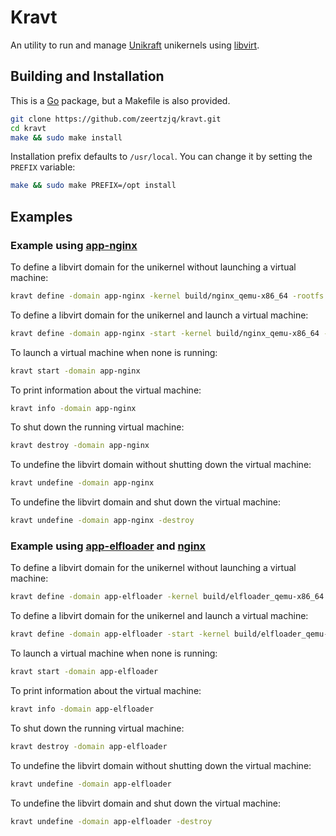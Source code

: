 # Kravt

An utility to run and manage [Unikraft](https://github.com/unikraft/unikraft) unikernels using [libvirt](https://libvirt.org/).

## Building and Installation

This is a [Go](https://go.dev/) package, but a Makefile is also provided.

```sh
git clone https://github.com/zeertzjq/kravt.git
cd kravt
make && sudo make install
```

Installation prefix defaults to `/usr/local`. You can change it by setting the `PREFIX` variable:

```sh
make && sudo make PREFIX=/opt install
```

## Examples

### Example using [app-nginx](https://github.com/unikraft/app-nginx)

To define a libvirt domain for the unikernel without launching a virtual machine:

```sh
kravt define -domain app-nginx -kernel build/nginx_qemu-x86_64 -rootfs fs0/ -bridge
```

To define a libvirt domain for the unikernel and launch a virtual machine:

```sh
kravt define -domain app-nginx -start -kernel build/nginx_qemu-x86_64 -rootfs fs0/ -bridge
```

To launch a virtual machine when none is running:

```sh
kravt start -domain app-nginx
```

To print information about the virtual machine:

```sh
kravt info -domain app-nginx
```

To shut down the running virtual machine:

```sh
kravt destroy -domain app-nginx
```

To undefine the libvirt domain without shutting down the virtual machine:

```sh
kravt undefine -domain app-nginx
```

To undefine the libvirt domain and shut down the virtual machine:

```sh
kravt undefine -domain app-nginx -destroy
```

### Example using [app-elfloader](https://github.com/unikraft/app-elfloader) and [nginx](https://github.com/unikraft/dynamic-apps/tree/master/nginx)

To define a libvirt domain for the unikernel without launching a virtual machine:

```sh
kravt define -domain app-elfloader -kernel build/elfloader_qemu-x86_64 -memory 2048 -rootfs ../dynamic-apps/nginx/ -bridge -- /usr/local/nginx/sbin/nginx -c /usr/local/nginx/conf/nginx.conf
```

To define a libvirt domain for the unikernel and launch a virtual machine:

```sh
kravt define -domain app-elfloader -start -kernel build/elfloader_qemu-x86_64 -memory 2048 -rootfs ../dynamic-apps/nginx/ -bridge -- /usr/local/nginx/sbin/nginx -c /usr/local/nginx/conf/nginx.conf
```

To launch a virtual machine when none is running:

```sh
kravt start -domain app-elfloader
```

To print information about the virtual machine:

```sh
kravt info -domain app-elfloader
```

To shut down the running virtual machine:

```sh
kravt destroy -domain app-elfloader
```

To undefine the libvirt domain without shutting down the virtual machine:

```sh
kravt undefine -domain app-elfloader
```

To undefine the libvirt domain and shut down the virtual machine:

```sh
kravt undefine -domain app-elfloader -destroy
```
